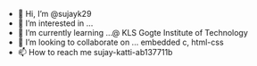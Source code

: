 - 👋 Hi, I’m @sujayk29
- 👀 I’m interested in ...
- 🌱 I’m currently learning ...@ KLS Gogte Institute of Technology
- 💞️ I’m looking to collaborate on ... embedded c, html-css
- 📫 How to reach me sujay-katti-ab137711b

<!---
sujayk29/sujayk29 is a ✨ special ✨ repository because its `README.md` (this file) appears on your GitHub profile.
You can click the Preview link to take a look at your changes.
--->
